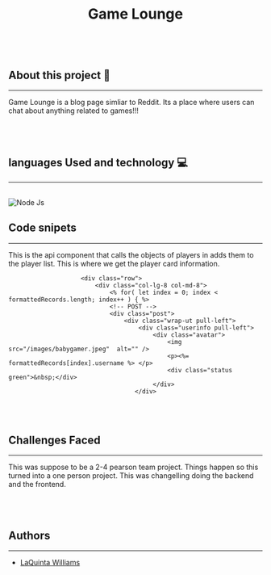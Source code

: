 # <p align="center"> Game Lounge </p>

<br>
<br>

## About this project 📝
<hr>
  Game Lounge is a blog page simliar to Reddit. Its a place where users can chat about anything related to games!!!
<br>
<br>
<br>
<br>

## languages Used and technology 💻
<hr>
<br>
<img alt="Node Js" src="https://img.shields.io/badge/nodejs%20-%23E34F26.svg?&style=for-the-badge&logo=nodejs&logoColor=white"/>
<br>


## Code snipets
<hr>


<p> This is the api component that calls the objects of players in adds them to the player list. This is where we get the player card information. 
<br>

``` <div class="container">
                    <div class="row">
                        <div class="col-lg-8 col-md-8">
                            <% for( let index = 0; index < formattedRecords.length; index++ ) { %>
                            <!-- POST -->
                            <div class="post">
                                <div class="wrap-ut pull-left">
                                    <div class="userinfo pull-left">
                                        <div class="avatar">
                                            <img src="/images/babygamer.jpeg"  alt="" />
                                            <p><%= formattedRecords[index].username %> </p>
                                            <div class="status green">&nbsp;</div>
                                        </div>
                                   </div>
```

<br>
<br>

## Challenges Faced
<hr>
This was suppose to be a 2-4 pearson team project. Things happen so this turned into a one person project. This was changelling doing the backend and the frontend.
<br>
<br>
<br>
<br>




## Authors
<hr>

* [LaQuinta Williams](https://github.com/willarmy20)

<br>
<br>
